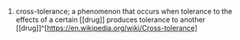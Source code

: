 1. cross-tolerance; a phenomenon that occurs when tolerance to the effects of a certain [[drug]] produces tolerance to another [[drug]]^[https://en.wikipedia.org/wiki/Cross-tolerance]